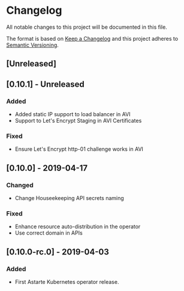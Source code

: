 # Changelog
All notable changes to this project will be documented in this file.

The format is based on [Keep a Changelog](http://keepachangelog.com/en/1.0.0/)
and this project adheres to [Semantic Versioning](http://semver.org/spec/v2.0.0.html).

## [Unreleased]

## [0.10.1] - Unreleased
### Added
- Added static IP support to load balancer in AVI
- Support to Let's Encrypt Staging in AVI Certificates

### Fixed
- Ensure Let's Encrypt http-01 challenge works in AVI

## [0.10.0] - 2019-04-17
### Changed
- Change Houseekeeping API secrets naming

### Fixed
- Enhance resource auto-distribution in the operator
- Use correct domain in APIs

## [0.10.0-rc.0] - 2019-04-03
### Added
- First Astarte Kubernetes operator release.
